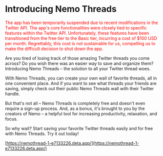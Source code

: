 # Introducing Nemo Threads

<font color="red">The app has been temporarily suspended due to recent modifications in the Twitter API. The app's core functionalities were closely tied to specific features within the Twitter API. Unfortunately, these features have been transitioned from the free tier to the Basic tier, incurring a cost of $100 USD per month. Regrettably, this cost is not sustainable for us, compelling us to make the difficult decision to shut down the app.
</font>

Are you tired of losing track of those amazing Twitter threads you come across? Do you wish there was an easier way to save and organize them? Introducing Nemo Threads – the solution to all your Twitter thread woes.

With Nemo Threads, you can create your own wall of favorite threads, all in one convenient place. And if you want to see what threads your friends are saving, simply check out their public Nemo Threads wall with their Twitter handle.

But that's not all – Nemo Threads is completely free and doesn't even require a sign-up process. And, as a bonus, it's brought to you by the creators of Nemo – a helpful tool for increasing productivity, relaxation, and focus.

So why wait? Start saving your favorite Twitter threads easily and for free with Nemo Threads. Try it out today!

[https://nemothread-1-e7133226.deta.app/](https://nemothread-1-e7133226.deta.app/)
